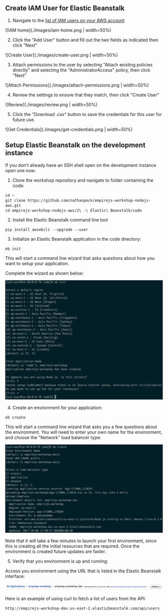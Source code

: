 ## Create IAM User for Elastic Beanstalk

1. Navigate to the [list of IAM users on your AWS account](https://console.aws.amazon.com/iam/home#/users)

![IAM home](./images/iam-home.png | width=50%)

2. Click the "Add User" button and fill out the two fields as indicated then click "Next"

![Create User](./images/create-user.png | width=50%)

3. Attach permissions to the user by selecting "Attach existing policies directly" and selecting the "AdministratorAccess" policy, then click "Next"

![Attach Permissions](./images/attach-permissions.png | width=50%)

4. Review the settings to ensure that they match, then click "Create User"

![Review](./images/review.png | width=50%)

5. Click the "Download .csv" button to save the credentials for this user for future use.

![Get Credentials](./images/get-credentials.png | width=50%)

## Setup Elastic Beanstalk on the development instance

If you don't already have an SSH shell open on the development instance open one now:

1. Clone the workshop repository and navigate to folder containing the code:

```
cd ~
git clone https://github.com/nathanpeck/empirejs-workshop-nodejs-aws.git
cd empirejs-workshop-nodejs-aws/2\ -\ Elastic\ Beanstalk/code
```

2. Install the Elastic Beanstalk command line tool

```
pip install awsebcli --upgrade --user
```

3. Initialize an Elastic Beanstalk application in the code directory:

```
eb init
```

This will start a command line wizard that asks questions about how you want to setup your application.

Complete the wizard as shown below:

![EB init](./images/configure-elastic-beanstalk.png)

4. Create an environment for your application:

```
eb create
```

This will start a command line wizard that asks you a few questions about the environment. You will need to enter your own name for the environment, and choose the "Network" load balancer type:

![EB create](./images/create-environment.png)

Note that it will take a few minutes to launch your first environment, since this is creating all the initial resources that are required. Once the environment is created future updates are faster.

5. Verify that you environment is up and running:

Access you environment using the URL that is listed in the Elastic Beanstalk interface:

![EB create](./images/environment-url.png)

Here is an example of using curl to fetch a list of users from the API:

```
http://empirejs-workshop-dev.us-east-2.elasticbeanstalk.com/api/users
```

